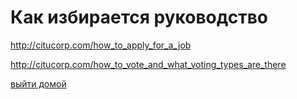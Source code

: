 # Как избирается руководство

http://citucorp.com/how_to_apply_for_a_job

http://citucorp.com/how_to_vote_and_what_voting_types_are_there


[выйти домой](./documentationRus.md)
